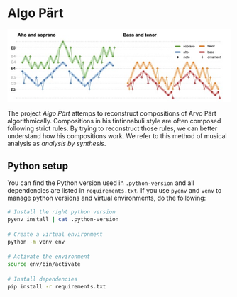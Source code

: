 Algo Pärt
==========

<img src="summa/figures/approximate-patterns/approximate-patterns.jpg?raw=true" width="800" 
    title="Approximate patterns of all voices in Summa">


The project *Algo Pärt* attemps to reconstruct compositions of Arvo Pärt algorithmically.
Compositions in his tintinnabuli style are often composed following strict rules.
By trying to reconstruct those rules, we can better understand how his compositions work.
We refer to this method of musical analysis as *analysis by synthesis*. 


Python setup
------------

You can find the Python version used in `.python-version` and all dependencies 
are listed in `requirements.txt`. If you use `pyenv` and `venv` to manage 
python versions and virtual environments, do the following:

```bash
# Install the right python version
pyenv install | cat .python-version

# Create a virtual environment
python -m venv env

# Activate the environment
source env/bin/activate

# Install dependencies
pip install -r requirements.txt
```
